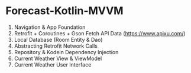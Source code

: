 # Forecast-Kotlin-MVVM

1. Navigation & App Foundation 
2. Retrofit + Coroutines + Gson Fetch API Data (https://www.apixu.com/)
3. Local Database (Room Entity & Dao)
4. Abstracting Retrofit Network Calls
5. Repository & Kodein Dependency Injection 
6. Current Weather View & ViewModel
7. Current Weather User Interface
